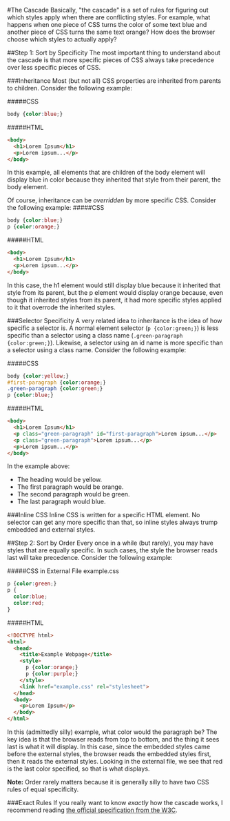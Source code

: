 #The Cascade
Basically, "the cascade" is a set of rules for figuring out which styles apply when there are conflicting styles. For example, what happens when one piece of CSS turns the color of some text blue and another piece of CSS turns the same text orange? How does the browser choose which styles to actually apply?

##Step 1: Sort by Specificity
The most important thing to understand about the cascade is that more specific pieces of CSS always take precedence over less specific pieces of CSS.

###Inheritance
Most (but not all) CSS properties are inherited from parents to children. Consider the following example:

#####CSS
```css
body {color:blue;}
```

#####HTML
```html
<body>
  <h1>Lorem Ipsum</h1>
  <p>Lorem ipsum...</p>
</body>
```

In this example, all elements that are children of the body element will display blue in color because they inherited that style from their parent, the body element.

Of course, inheritance can be *overridden* by more specific CSS. Consider the following example:
#####CSS
```css
body {color:blue;}
p {color:orange;}
```

#####HTML
```html
<body>
  <h1>Lorem Ipsum</h1>
  <p>Lorem ipsum...</p>
</body>
```

In this case, the h1 element would still display blue because it inherited that style from its parent, but the p element would display orange because, even though it inherited styles from its parent, it had more specific styles applied to it that overrode the inherited styles.

###Selector Specificity
A very related idea to inheritance is the idea of how specific a selector is. A normal element selector (`p {color:green;}`) is less specific than a selector using a class name (`.green-paragraph {color:green;}`). Likewise, a selector using an id name is more specific than a selector using a class name. Consider the following example:

#####CSS
```css
body {color:yellow;}
#first-paragraph {color:orange;}
.green-paragraph {color:green;}
p {color:blue;}
```
#####HTML
```html
<body>
  <h1>Lorem Ipsum</h1>
  <p class="green-paragraph" id="first-paragraph">Lorem ipsum...</p>
  <p class="green-paragraph">Lorem ipsum...</p>
  <p>Lorem ipsum...</p>
</body>
```

In the example above:
* The heading would be yellow.
* The first paragraph would be orange.
* The second paragraph would be green.
* The last paragraph would blue.

###Inline CSS
Inline CSS is written for a specific HTML element. No selector can get any more specific than that, so inline styles always trump embedded and external styles.

##Step 2: Sort by Order
Every once in a while (but rarely), you may have styles that are equally specific. In such cases, the style the browser reads last will take precedence. Consider the following example:

#####CSS in External File example.css
```css
p {color:green;}
p {
  color:blue;
  color:red;
}
```
#####HTML
```html
<!DOCTYPE html>
<html>
  <head>
    <title>Example Webpage</title>
    <style>
      p {color:orange;}
      p {color:purple;}
    </style>
    <link href="example.css" rel="stylesheet">
  </head>
  <body>
    <p>Lorem Ipsum</p>
  </body>
</html>
```

In this (admittedly silly) example, what color would the paragraph be? The key idea is that the browser reads from top to bottom, and the thing it sees last is what it will display. In this case, since the embedded styles came before the external styles, the browser reads the embedded styles first, then it reads the external styles. Looking in the external file, we see that red is the last color specified, so that is what displays.

**Note:** Order rarely matters because it is generally silly to have two CSS rules of equal specificity.

###Exact Rules
If you really want to know *exactly* how the cascade works, I recommend reading [the official specification from the W3C](http://www.w3.org/TR/CSS2/cascade.html#cascade).
